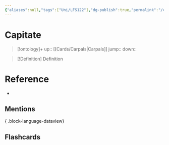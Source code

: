 ```yaml
---
{"aliases":null,"tags":["Uni/LFS122"],"dg-publish":true,"permalink":"/cards/capitate/","dgPassFrontmatter":true}
---
```


# Capitate

> [!ontology]+
> up:: [[Cards/Carpals\|Carpals]]
> jump:: 
> down:: 

> [!Definition] Definition
> 

# Reference
- 

## Mentions

{ .block-language-dataview}

## Flashcards
